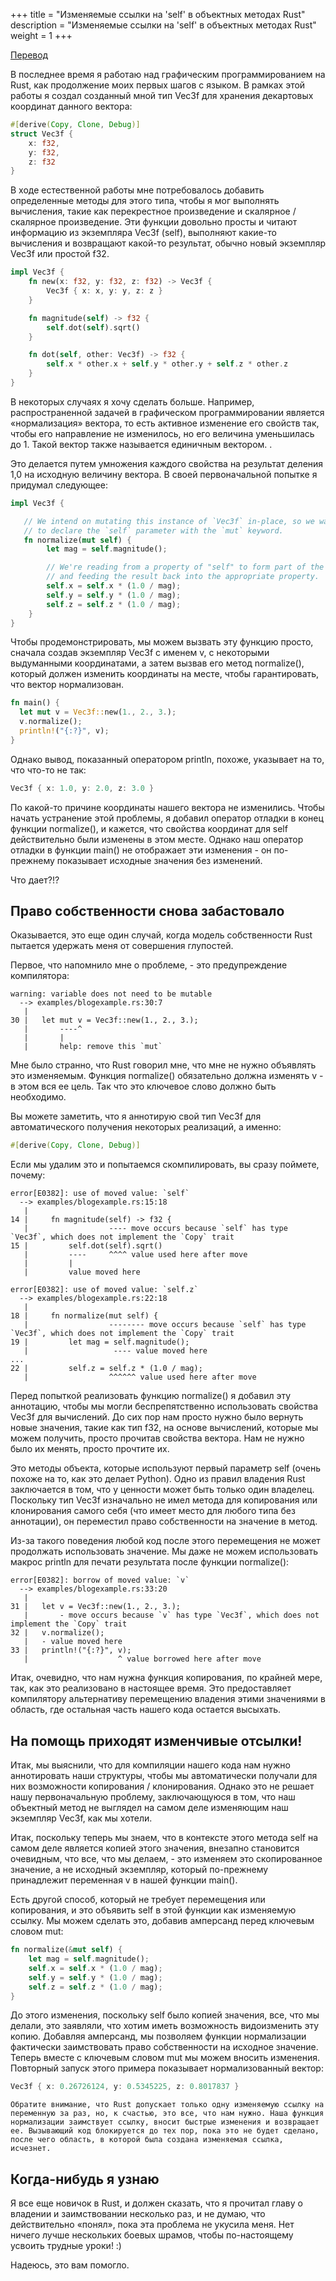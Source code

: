 +++
title = "Изменяемые ссылки на 'self' в объектных методах Rust"
description = "Изменяемые ссылки на 'self' в объектных методах Rust"
weight = 1
+++

[Перевод](https://oswalt.dev/2020/05/mutable-references-to-self-in-rusts-object-methods/)

В последнее время я работаю над графическим программированием на Rust, как продолжение моих первых шагов с языком. В рамках этой работы я создал созданный мной тип Vec3f для хранения декартовых координат данного вектора: 

```rust
#[derive(Copy, Clone, Debug)]
struct Vec3f {
    x: f32,
    y: f32,
    z: f32
}
```

В ходе естественной работы мне потребовалось добавить определенные методы для этого типа, чтобы я мог выполнять вычисления, такие как перекрестное произведение и скалярное / скалярное произведение. Эти функции довольно просты и читают информацию из экземпляра Vec3f (self), выполняют какие-то вычисления и возвращают какой-то результат, обычно новый экземпляр Vec3f или простой f32. 

```rust
impl Vec3f {
    fn new(x: f32, y: f32, z: f32) -> Vec3f {
        Vec3f { x: x, y: y, z: z }
    }

    fn magnitude(self) -> f32 {
        self.dot(self).sqrt()
    }

    fn dot(self, other: Vec3f) -> f32 {
        self.x * other.x + self.y * other.y + self.z * other.z
    }
}
```

В некоторых случаях я хочу сделать больше. Например, распространенной задачей в графическом программировании является «нормализация» вектора, то есть активное изменение его свойств так, чтобы его направление не изменилось, но его величина уменьшилась до 1. Такой вектор также называется единичным вектором. .

Это делается путем умножения каждого свойства на результат деления 1,0 на исходную величину вектора. В своей первоначальной попытке я придумал следующее: 

```rust
impl Vec3f {

   // We intend on mutating this instance of `Vec3f` in-place, so we want
   // to declare the `self` parameter with the `mut` keyword.
   fn normalize(mut self) {
        let mag = self.magnitude();

        // We're reading from a property of "self" to form part of the calculation,
        // and feeding the result back into the appropriate property.
        self.x = self.x * (1.0 / mag);
        self.y = self.y * (1.0 / mag);
        self.z = self.z * (1.0 / mag);
    }
}
```

Чтобы продемонстрировать, мы можем вызвать эту функцию просто, сначала создав экземпляр Vec3f с именем v, с некоторыми выдуманными координатами, а затем вызвав его метод normalize(), который должен изменить координаты на месте, чтобы гарантировать, что вектор нормализован.

```rust
fn main() {
  let mut v = Vec3f::new(1., 2., 3.);
  v.normalize();
  println!("{:?}", v);
}
```

Однако вывод, показанный оператором println, похоже, указывает на то, что что-то не так: 

```rust
Vec3f { x: 1.0, y: 2.0, z: 3.0 }
```

По какой-то причине координаты нашего вектора не изменились. Чтобы начать устранение этой проблемы, я добавил оператор отладки в конец функции normalize(), и кажется, что свойства координат для self действительно были изменены в этом месте. Однако наш оператор отладки в функции main() не отображает эти изменения - он по-прежнему показывает исходные значения без изменений.

Что дает?!?

## Право собственности снова забастовало

Оказывается, это еще один случай, когда модель собственности Rust пытается удержать меня от совершения глупостей.

Первое, что напомнило мне о проблеме, - это предупреждение компилятора: 

```
warning: variable does not need to be mutable
  --> examples/blogexample.rs:30:7
   |
30 |   let mut v = Vec3f::new(1., 2., 3.);
   |       ----^
   |       |
   |       help: remove this `mut`
```

Мне было странно, что Rust говорил мне, что мне не нужно объявлять это изменяемым. Функция normalize() обязательно должна изменять v - в этом вся ее цель. Так что это ключевое слово должно быть необходимо.

Вы можете заметить, что я аннотирую свой тип Vec3f для автоматического получения некоторых реализаций, а именно: 

```rust
#[derive(Copy, Clone, Debug)]
```

Если мы удалим это и попытаемся скомпилировать, вы сразу поймете, почему:

```
error[E0382]: use of moved value: `self`
  --> examples/blogexample.rs:15:18
   |
14 |     fn magnitude(self) -> f32 {
   |                  ---- move occurs because `self` has type `Vec3f`, which does not implement the `Copy` trait
15 |         self.dot(self).sqrt()
   |         ----     ^^^^ value used here after move
   |         |
   |         value moved here

error[E0382]: use of moved value: `self.z`
  --> examples/blogexample.rs:22:18
   |
18 |     fn normalize(mut self) {
   |                  -------- move occurs because `self` has type `Vec3f`, which does not implement the `Copy` trait
19 |         let mag = self.magnitude();
   |                   ---- value moved here
...
22 |         self.z = self.z * (1.0 / mag);
   |                  ^^^^^^ value used here after move
```

Перед попыткой реализовать функцию normalize() я добавил эту аннотацию, чтобы мы могли беспрепятственно использовать свойства Vec3f для вычислений. До сих пор нам просто нужно было вернуть новые значения, такие как тип f32, на основе вычислений, которые мы можем получить, просто прочитав свойства вектора. Нам не нужно было их менять, просто прочтите их.

Это методы объекта, которые используют первый параметр self (очень похоже на то, как это делает Python). Одно из правил владения Rust заключается в том, что у ценности может быть только один владелец. Поскольку тип Vec3f изначально не имел метода для копирования или клонирования самого себя (что имеет место для любого типа без аннотации), он переместил право собственности на значение в метод.

Из-за такого поведения любой код после этого перемещения не может продолжать использовать значение. Мы даже не можем использовать макрос println для печати результата после функции normalize(): 

```
error[E0382]: borrow of moved value: `v`
  --> examples/blogexample.rs:33:20
   |
31 |   let v = Vec3f::new(1., 2., 3.);
   |       - move occurs because `v` has type `Vec3f`, which does not implement the `Copy` trait
32 |   v.normalize();
   |   - value moved here
33 |   println!("{:?}", v);
   |                    ^ value borrowed here after move
```

Итак, очевидно, что нам нужна функция копирования, по крайней мере, так, как это реализовано в настоящее время. Это предоставляет компилятору альтернативу перемещению владения этими значениями в область, где остальная часть нашего кода остается высыхать.

## На помощь приходят изменчивые отсылки!

Итак, мы выяснили, что для компиляции нашего кода нам нужно аннотировать наши структуры, чтобы мы автоматически получали для них возможности копирования / клонирования. Однако это не решает нашу первоначальную проблему, заключающуюся в том, что наш объектный метод не выглядел на самом деле изменяющим наш экземпляр Vec3f, как мы хотели.

Итак, поскольку теперь мы знаем, что в контексте этого метода self на самом деле является копией этого значения, внезапно становится очевидным, что все, что мы делаем, - это изменяем это скопированное значение, а не исходный экземпляр, который по-прежнему принадлежит переменная v в нашей функции main().

Есть другой способ, который не требует перемещения или копирования, и это объявить self в этой функции как изменяемую ссылку. Мы можем сделать это, добавив амперсанд перед ключевым словом mut: 

```rust
fn normalize(&mut self) {
    let mag = self.magnitude();
    self.x = self.x * (1.0 / mag);
    self.y = self.y * (1.0 / mag);
    self.z = self.z * (1.0 / mag);
}
```

До этого изменения, поскольку self было копией значения, все, что мы делали, это заявляли, что хотим иметь возможность видоизменить эту копию. Добавляя амперсанд, мы позволяем функции нормализации фактически заимствовать право собственности на исходное значение. Теперь вместе с ключевым словом mut мы можем вносить изменения. Повторный запуск этого примера показывает нормализованный вектор: 

```rust
Vec3f { x: 0.26726124, y: 0.5345225, z: 0.8017837 }
```

    Обратите внимание, что Rust допускает только одну изменяемую ссылку на переменную за раз, но, к счастью, это все, что нам нужно. Наша функция нормализации заимствует ссылку, вносит быстрые изменения и возвращает ее. Вызывающий код блокируется до тех пор, пока это не будет сделано, после чего область, в которой была создана изменяемая ссылка, исчезнет.

## Когда-нибудь я узнаю

Я все еще новичок в Rust, и должен сказать, что я прочитал главу о владении и заимствовании несколько раз, и не думаю, что действительно «понял», пока эта проблема не укусила меня. Нет ничего лучше нескольких боевых шрамов, чтобы по-настоящему усвоить трудные уроки! :)

Надеюсь, это вам помогло. 